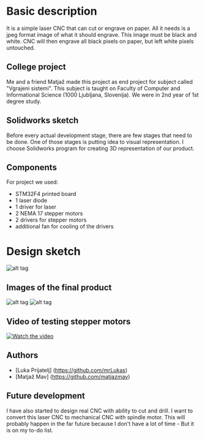 # Basic description
It is a simple laser CNC that can cut or engrave on paper. All it needs is a jpeg format image of what it should engrave. This image must be black and white. CNC will then engrave all black pixels on paper, but left white pixels untouched. 

## College project
Me and a friend Matjaž made this project as end project for subject called "Vgrajeni sistemi". This subject is taught on Faculty of Computer and Informational Science (1000 Ljubljana, Slovenija). We were in 2nd year of 1st degree study. 

## Solidworks sketch
Before every actual development stage, there are few stages that need to be done. One of those stages is putting idea to visual representation. I choose Solidworks program for creating 3D representation of our product. 

## Components
For project we used:
- STM32F4 printed board
- 1 laser diode
- 1 driver for laser
- 2 NEMA 17 stepper motors
- 2 drivers for stepper motors 
- additional fan for cooling of the drivers

# Design sketch
![alt tag](https://raw.githubusercontent.com/mrLukas/Laser-CNC/master/Pictures/Design.png)

## Images of the final product
![alt tag](https://raw.githubusercontent.com/mrLukas/Laser-CNC/master/Pictures/IMAG0582.jpg)
![alt tag](https://raw.githubusercontent.com/mrLukas/Laser-CNC/master/Pictures/IMAG0588.jpg)

## Video of testing stepper motors
[![Watch the video](https://img.youtube.com/vi/07j5fcle0Pc/hqdefault.jpg)](https://youtu.be/07j5fcle0Pc)

## Authors
- [Luka Prijatelj] (https://github.com/mrLukas)
- [Matjaž Mav] (https://github.com/matjazmav)

## Future development
I have also started to design real CNC with ability to cut and drill. I want to convert this laser CNC to mechanical CNC with spindle motor. This will probably happen in the far future because I don't have a lot of time - But it is on my to-do list.
